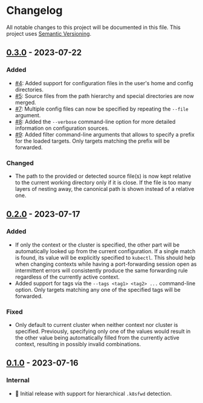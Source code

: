 # Changelog

All notable changes to this project will be documented in this file.
This project uses [Semantic Versioning](https://semver.org/spec/v2.0.0.html).

## [0.3.0] - 2023-07-22

### Added

- [#4](https://github.com/sunsided/k8sfwd/pull/4):
  Added support for configuration files in the user's home and config directories.
- [#5](https://github.com/sunsided/k8sfwd/pull/5):
  Source files from the path hierarchy and special directories are now merged.
- [#7](https://github.com/sunsided/k8sfwd/pull/7):
  Multiple config files can now be specified by repeating the `--file` argument.
- [#8](https://github.com/sunsided/k8sfwd/pull/8):
  Added the `--verbose` command-line option for more detailed information on configuration sources.
- [#9](https://github.com/sunsided/k8sfwd/pull/9):
  Added filter command-line arguments that allows to specify a prefix for
  the loaded targets. Only targets matching the prefix will be forwarded.

### Changed

- The path to the provided or detected source file(s) is now kept relative to the
  current working directory only if it is close. If the file is too many layers
  of nesting away, the canonical path is shown instead of a relative one.

## [0.2.0] - 2023-07-17

### Added

- If only the context or the cluster is specified, the other part will be automatically
  looked up from the current configuration. If a single match is found, its value will
  be explicitly specified to `kubectl`. This should help when changing contexts while
  having a port-forwarding session open as intermittent errors will consistently
  produce the same forwarding rule regardless of the currently active context.
- Added support for tags via the `--tags <tag1> <tag2> ...` command-line option. Only
  targets matching any one of the specified tags will be forwarded.

### Fixed

- Only default to current cluster when neither context nor cluster is specified.
  Previously, specifying only one of the values would result in the other
  value being automatically filled from the currently active context, resulting in
  possibly invalid combinations.

## [0.1.0] - 2023-07-16

### Internal

- 🎉 Initial release with support for hierarchical `.k8sfwd` detection.

[0.3.0]: https://github.com/sunsided/k8sfwd/releases/tag/0.3.0
[0.2.0]: https://github.com/sunsided/k8sfwd/releases/tag/0.2.0
[0.1.0]: https://github.com/sunsided/k8sfwd/releases/tag/0.1.0
